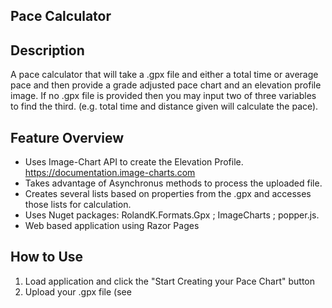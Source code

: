 ## Pace Calculator

## Description
A pace calculator that will take a .gpx file and either a total time or average 
pace and then provide a grade adjusted pace chart and an elevation profile image. 
If no .gpx file is provided then you may input two of three variables to find
the third. (e.g. total time and distance given will calculate the pace).

## Feature Overview

- Uses Image-Chart API to create the Elevation Profile. https://documentation.image-charts.com
- Takes advantage of Asynchronus methods to process the uploaded file.
- Creates several lists based on properties from the .gpx and accesses those lists for calculation.
- Uses Nuget packages: RolandK.Formats.Gpx ; ImageCharts ; popper.js.
- Web based application using Razor Pages

## How to Use

1. Load application and click the "Start Creating your Pace Chart" button
2. Upload your .gpx file (see 
